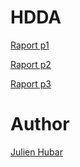 # HDDA

[Raport p1](https://www.overleaf.com/3468836117yrkjgtxmymyt)

[Raport p2](https://www.overleaf.com/1781265253mgmxmdskkhrt)

[Raport p3](https://www.overleaf.com/9584912725pgqvrvcmkjnf)

# Author
[Julien Hubar](https://github.com/jhubar)
